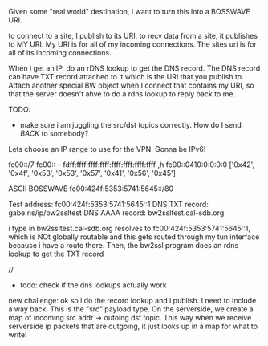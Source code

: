 Given some "real world" destination, I want to turn this into a BOSSWAVE URI.

to connect to a site, I publish to its URI.
to recv data from a site, it publishes to MY URI.
My URI is for all of my incoming connections.
The sites uri is for all of its incoming connections.

When i get an IP, do an rDNS lookup to get the DNS record. The DNS record can have TXT
record attached to it which is the URI that you publish to.
Attach another special BW object when I connect that contains my URI, so that the server
doesn't ahve to do a rdns lookup to reply back to me.

TODO:
- make sure i am juggling the src/dst topics correctly. How do I send *BACK* to somebody? 


Lets choose an IP range to use for the VPN. Gonna be IPv6!

fc00::/7
fc00:: – fdff:ffff:ffff:ffff:ffff:ffff:ffff:ffff 
,h
fc00::0410:0:0:0:0
['0x42', '0x4f', '0x53', '0x53', '0x57', '0x41', '0x56', '0x45']

ASCII BOSSWAVE
fc00:424f:5353:5741:5645::/80

Test address: fc00:424f:5353:5741:5645::1
DNS TXT record: gabe.ns/ip/bw2ssltest
DNS AAAA record: bw2ssltest.cal-sdb.org

i type in bw2ssltest.cal-sdb.org
resolves to fc00:424f:5353:5741:5645::1, which is NOt globally routable
and this gets routed through my tun interface because i have a route there.
Then, the bw2ssl program does an rdns lookup to get the TXT record


//
- todo: check if the dns lookups actually work

new challenge: ok so i do the record lookup and i publish. I need to include
a way back. This is the "src" payload type. On the serverside, we create
a map of incoming src addr -> outoing dst topic. This way when we receive serverside
ip packets that are outgoing, it just looks up in a map for what to write!
